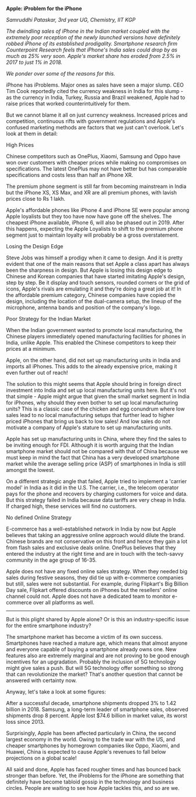 **Apple: iProblem for the iPhone**

_Samruddhi Pataskar, 3rd year UG, Chemistry, IIT KGP_

_The dwindling sales of iPhone in the Indian market coupled with the extremely poor reception of the newly launched versions have definitely robbed iPhone of its established prodigality. Smartphone research firm Counterpoint Research feels that iPhone&#39;s India sales could drop by as much as 25% very soon. Apple&#39;s market share has eroded from 2.5% in 2017 to just 1% in 2018._

_We ponder over some of the reasons for this._

iPhone has iProblems. Major ones as sales have seen a major slump. CEO Tim Cook reportedly cited the currency weakness in India for this slump - as the currency in India, Turkey, Russia and Brazil weakened, Apple had to raise prices that worked counterintuitively for them.

But we cannot blame it all on just currency weakness. Increased prices and competition, continuous rifts with government regulations and Apple&#39;s confused marketing methods are factors that we just can&#39;t overlook. Let&#39;s look at them in detail:

High Prices

Chinese competitors such as OnePlus, Xiaomi, Samsung and Oppo have won over customers with cheaper prices while making no compromises on specifications. The latest OnePlus may not have better but has comparable specifications and costs less than half  an iPhone XR.

The premium phone segment is still far from becoming mainstream in India but the iPhone XS, XS Max, and XR are all premium phones, with lavish prices close to Rs 1 lakh.

Apple&#39;s affordable phones like iPhone 4 and iPhone SE were popular among Apple loyalists but they too have now have gone off the shelves. The cheapest iPhone available, iPhone 6, will also be phased out in 2019. After this happens, expecting the Apple Loyalists to shift to the premium phone segment just to maintain loyalty will probably be a gross overstatement.

Losing the Design Edge

Steve Jobs was himself a prodigy when it came to design. And it is pretty evident that one of the main reasons that set Apple a class apart has always been the sharpness in design. But Apple is losing this design edge to Chinese and Korean companies that have started imitating Apple&#39;s design, step by step. Be it display and touch sensors, rounded corners or the grid of icons, Apple&#39;s rivals are emulating it and they&#39;re doing a great job at it! In the affordable premium category, Chinese companies have copied the design, including the location of the dual-camera setup, the lineup of the microphone, antenna bands and position of the company&#39;s logo.

Poor Strategy for the Indian Market

When the Indian government wanted to promote local manufacturing, the Chinese players immediately opened manufacturing facilities for phones in India, unlike Apple. This enabled the Chinese competitors to keep their prices at a minimum.

Apple, on the other hand, did not set up manufacturing units in India and imports all iPhones. This adds to the already expensive price, making it even further out of reach!

The solution to this might seems that Apple should bring in foreign direct investment into India and set up local manufacturing units here. But it&#39;s not that simple - Apple might argue that given the small market segment in India for iPhones, why should they even bother to set up local manufacturing units? This is a classic case of the chicken and egg conundrum where low sales lead to no local manufacturing setups that further lead to higher priced iPhones that bring us back to low sales! And low sales do not motivate a company of Apple&#39;s stature to set up manufacturing units.

Apple has set up manufacturing units in China, where they find the sales to be inviting enough for FDI. Although it is worth arguing that the Indian smartphone market should not be compared with that of China because we must keep in mind the fact that China has a very developed smartphone market while the average selling price (ASP) of smartphones in India is still amongst the lowest.

On a different strategic angle that failed, Apple tried to implement a &#39;carrier model&#39; in India as it did in the U.S. The carrier, i.e., the telecom operator pays for the phone and recovers by charging customers for voice and data. But this strategy failed in India because data tariffs are very cheap in India. If charged high, these services will find no customers.

No defined Online Strategy

E-commerce has a well-established network in India by now but Apple believes that taking an aggressive online approach would dilute the brand. Chinese brands are not conservative on this front and hence they gain a lot from flash sales and exclusive deals online. OnePlus believes that they entered the industry at the right time and are in touch with the tech-savvy community in the age group of 16-35.

Apple does not have any fixed online sales strategy. When they needed big sales during festive seasons, they did tie up with e-commerce companies but still, sales were not substantial. For example, during Flipkart&#39;s Big Billion Day sale, Flipkart offered discounts on iPhones but the resellers&#39; online channel could not. Apple does not have a dedicated team to monitor e-commerce over all platforms as well.

----

But is this plight shared by Apple alone? Or is this an industry-specific issue for the entire smartphone industry?

The smartphone market has become a victim of its own success. Smartphones have reached a mature age, which means that almost anyone and everyone capable of buying a smartphone already owns one. New features also are extremely marginal and are not proving to be good enough incentives for an upgradation. Probably the inclusion of 5G technology might give sales a push. But will 5G technology offer something so strong that can revolutionize the market? That&#39;s another question that cannot be answered with certainty now.

Anyway, let&#39;s take a look at some figures:

After a successful decade, smartphone shipments dropped 3% to 1.42 billion in 2018. Samsung, a long-term leader of smartphone sales, observed shipments drop 8 percent. Apple lost $74.6 billion in market value, its worst loss since 2013.

Surprisingly, Apple has been affected particularly in China, the second largest economy in the world. Owing to the trade war with the US, and cheaper smartphones by homegrown companies like Oppo, Xiaomi, and Huawei, China is expected to cause Apple&#39;s revenues to fall below projections on a global scale!

All said and done, Apple has faced rougher times and has bounced back stronger than before. Yet, the iProblems for the iPhone are something that definitely have become tabloid gossip in the technology and business circles. People are waiting to see how Apple tackles this, and so are we.